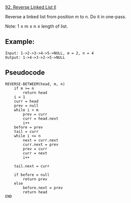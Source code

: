[92. Reverse Linked List II](https://leetcode.com/problems/reverse-linked-list-ii/)

Reverse a linked list from position m to n. Do it in one-pass.

Note: 1 ≤ m ≤ n ≤ length of list.

## Example:

```
Input: 1->2->3->4->5->NULL, m = 2, n = 4
Output: 1->4->3->2->5->NULL
```

## Pseudocode

```
REVERSE-BETWEEM(head, m, n)
    if m >= n
        return head
    i = 1
    curr = head
    prev = null
    while i < m
        prev = curr
        curr = head.next
        i++
    before = prev
    tail = curr
    while i <= n
        next = curr.next
        curr.next = prev
        prev = curr
        curr = next
        i++

    tail.next = curr

    if before = null
        return prev
    else
        before.next = prev
        return head
END
```
